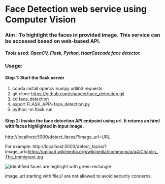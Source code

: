 # Face Detection web service using Computer Vision

### Aim : To highlight the faces in provided image. This service can be accessed based on web-based API.

##### Tools used: OpenCV, Flask, Python, HaarCascade face detector.

### Usage:
#### Step 1: Start the flask server
1. conda install opencv numpy urllib3 requests
2. git clone https://github.com/shabeer/face_detection.git
3. cd face_detection
4. export FLASK_APP=face_detection.py 
5. python -m flask run

#### Step 2: Invoke the face detection API endpoint using url. It returns an html with faces highlighted in input image.
http://localhost:5000/detect_faces/?image_url=URL

For example:
http://localhost:5000/detect_faces/?image_url=https://upload.wikimedia.org/wikipedia/commons/a/a4/Chaplin_The_Immigrant.jpg

![Identified faces are highlight with green rectangle](../blob/master/charlie_chaplin.jpg?raw=true)

image_url starting with file:// are not allowed to avoid security concerns.
